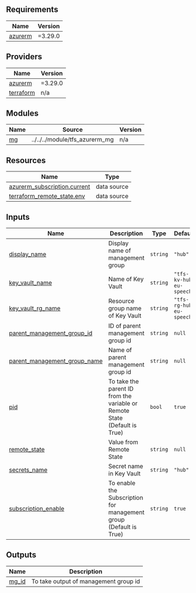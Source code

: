 <!-- BEGIN_TF_DOCS -->
## Requirements

| Name | Version |
|------|---------|
| <a name="requirement_azurerm"></a> [azurerm](#requirement\_azurerm) | =3.29.0 |

## Providers

| Name | Version |
|------|---------|
| <a name="provider_azurerm"></a> [azurerm](#provider\_azurerm) | =3.29.0 |
| <a name="provider_terraform"></a> [terraform](#provider\_terraform) | n/a |

## Modules

| Name | Source | Version |
|------|--------|---------|
| <a name="module_mg"></a> [mg](#module\_mg) | ../../../module/tfs_azurerm_mg | n/a |

## Resources

| Name | Type |
|------|------|
| [azurerm_subscription.current](https://registry.terraform.io/providers/hashicorp/azurerm/3.29.0/docs/data-sources/subscription) | data source |
| [terraform_remote_state.env](https://registry.terraform.io/providers/hashicorp/terraform/latest/docs/data-sources/remote_state) | data source |

## Inputs

| Name | Description | Type | Default | Required |
|------|-------------|------|---------|:--------:|
| <a name="input_display_name"></a> [display\_name](#input\_display\_name) | Display name of management group | `string` | `"hub"` | no |
| <a name="input_key_vault_name"></a> [key\_vault\_name](#input\_key\_vault\_name) | Name of Key Vault | `string` | `"tfs-kv-hub-eu-speech"` | no |
| <a name="input_key_vault_rg_name"></a> [key\_vault\_rg\_name](#input\_key\_vault\_rg\_name) | Resource group name of Key Vault | `string` | `"tfs-rg-hub-eu-speech"` | no |
| <a name="input_parent_management_group_id"></a> [parent\_management\_group\_id](#input\_parent\_management\_group\_id) | ID of parent management group id | `string` | `null` | no |
| <a name="input_parent_management_group_name"></a> [parent\_management\_group\_name](#input\_parent\_management\_group\_name) | Name of parent management group id | `string` | `null` | no |
| <a name="input_pid"></a> [pid](#input\_pid) | To take the parent ID from the variable or Remote State (Default is True) | `bool` | `true` | no |
| <a name="input_remote_state"></a> [remote\_state](#input\_remote\_state) | Value from Remote State | `string` | `null` | no |
| <a name="input_secrets_name"></a> [secrets\_name](#input\_secrets\_name) | Secret name in Key Vault | `string` | `"hub"` | no |
| <a name="input_subscription_enable"></a> [subscription\_enable](#input\_subscription\_enable) | To enable the Subscription for management group (Default is True) | `string` | `true` | no |

## Outputs

| Name | Description |
|------|-------------|
| <a name="output_mg_id"></a> [mg\_id](#output\_mg\_id) | To take output of management group id |
<!-- END_TF_DOCS -->